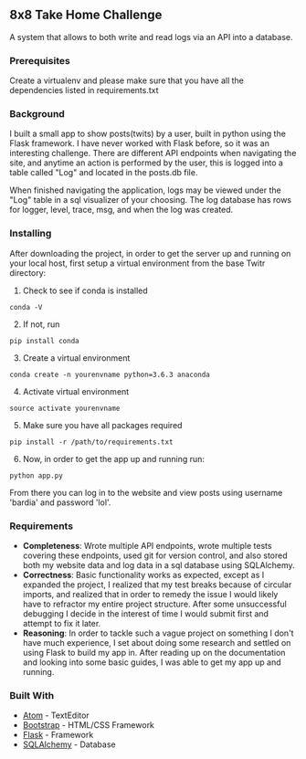 ## 8x8 Take Home Challenge

A system that allows to both write and read logs via an API into a database.

### Prerequisites

Create a virtualenv and please make sure that you have all the dependencies listed in requirements.txt

### Background

I built a small app to show posts(twits) by a user, built in python using the Flask framework. I have never worked with Flask before, so it was an interesting challenge. There are different API endpoints when navigating the site, and anytime an action is performed by the user, this is logged into a table called "Log" and located in the posts.db file.

When finished navigating the application, logs may be viewed under the "Log" table in a sql visualizer of your choosing.
The log database has rows for logger, level, trace, msg, and when the log was created.

### Installing

After downloading the project, in order to get the server up and running on your local host, first setup a virtual environment from the base Twitr directory:

1. Check to see if conda is installed
```
conda -V
```
2. If not, run
```
pip install conda
```

3. Create a virtual environment
```
conda create -n yourenvname python=3.6.3 anaconda
```

4. Activate virtual environment
```
source activate yourenvname
```

5. Make sure you have all packages required
```
pip install -r /path/to/requirements.txt
```

6. Now, in order to get the app up and running run:
```
python app.py
```

From there you can log in to the website and view posts using username 'bardia' and password 'lol'.


### Requirements

- **Completeness**: Wrote multiple API endpoints, wrote multiple tests covering these endpoints, used git for version control, and also stored both my website data and log data in a sql database using SQLAlchemy.
- **Correctness**: Basic functionality works as expected, except as I expanded the project, I realized that my test breaks because of circular imports, and realized that in order to remedy the issue I would likely have to refractor my entire project structure. After some unsuccessful debugging I decide in the interest of time I would submit first and attempt to fix it later.
- **Reasoning**: In order to tackle such a vague project on something I don't have much experience, I set about doing some research and settled on using Flask to build my app in. After reading up on the documentation and looking into some basic guides, I was able to get my app up and running.

### Built With

* [Atom](https://atom.io) - TextEditor
* [Bootstrap](https://getbootstrap.com) - HTML/CSS Framework
* [Flask](http://flask.pocoo.org) - Framework
* [SQLAlchemy](https://www.sqlalchemy.org) - Database
